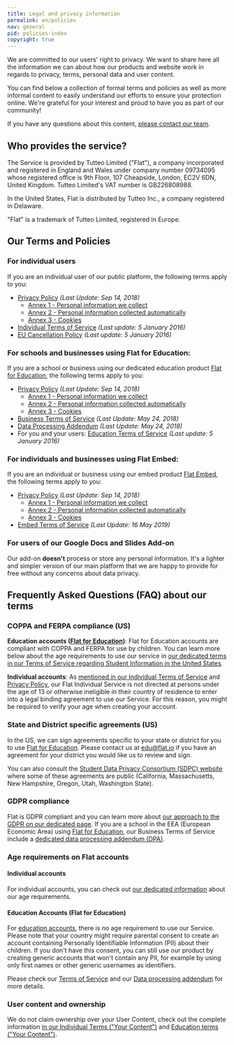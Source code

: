 ```yaml
---
title: Legal and privacy information
permalink: en/policies
nav: general
pid: policies-index
copyright: true
---
```


We are committed to our users' right to privacy. We want to share here all the information we can about how our products and website work in regards to privacy, terms, personal data and user content.

You can find below a collection of formal terms and policies as well as more informal content to easily understand our efforts to ensure your protection online. We're grateful for your interest and proud to have you as part of our community!

If you have any questions about this content, [please contact our team](/help/support).

## Who provides the service?

The Service is provided by Tutteo Limited ("Flat"), a company incorporated and registered in England and Wales under company number 09734095 whose registered office is 9th Floor, 107 Cheapside, London, EC2V 6DN, United Kingdom. Tutteo Limited's VAT number is GB226808988.

In the United States, Flat is distributed by Tutteo Inc., a company registered in Delaware.

"Flat" is a trademark of Tutteo Limited, registered in Europe.

## Our Terms and Policies

### For individual users

If you are an individual user of our public platform, the following terms apply to you:

* [Privacy Policy](/help/en/policies/privacy-policy.html) *(Last Update: Sep 14, 2018)*
  * [Annex 1 - Personal information we collect](/help/en/policies/privacy-policy-annex-1-information-collected.html)
  * [Annex 2 - Personal information collected automatically](/help/en/policies/privacy-policy-annex-2-collected-automatically.html)
  * [Annex 3 - Cookies](/help/en/policies/privacy-policy-annex-3-cookies.html)
* [Individual Terms of Service](/help/en/policies/terms-of-service-individual.html) *(Last update: 5 January 2016)*
* [EU Cancellation Policy](/help/en/policies/cancellation-policy.html) *(Last update: 5 January 2016)*

### For schools and businesses using Flat for Education:

If you are a school or business using our dedicated education product [Flat for Education](https://flat.io/edu), the following terms apply to you:

* [Privacy Policy](/help/en/policies/privacy-policy.html) *(Last Update: Sep 14, 2018)*
  * [Annex 1 - Personal information we collect](/help/en/policies/privacy-policy-annex-1-information-collected.html)
  * [Annex 2 - Personal information collected automatically](/help/en/policies/privacy-policy-annex-2-collected-automatically.html)
  * [Annex 3 - Cookies](/help/en/policies/privacy-policy-annex-3-cookies.html)
* [Business Terms of Service](/help/en/policies/terms-of-service-business.html) *(Last Update: May 24, 2018)*
* [Data Processing Addendum](/help/en/policies/data-processing-addendum.html) *(Last Update: May 24, 2018)*
* For you and your users: [Education Terms of Service](/help/en/policies/terms-of-service-education.html) *(Last update: 5 January 2016)*

### For individuals and businesses using Flat Embed:

If you are an individual or business using our embed product [Flat Embed](https://flat.io/embed), the following terms apply to you:

* [Privacy Policy](/help/en/policies/privacy-policy.html) *(Last Update: Sep 14, 2018)*
  * [Annex 1 - Personal information we collect](/help/en/policies/privacy-policy-annex-1-information-collected.html)
  * [Annex 2 - Personal information collected automatically](/help/en/policies/privacy-policy-annex-2-collected-automatically.html)
  * [Annex 3 - Cookies](/help/en/policies/privacy-policy-annex-3-cookies.html)
* [Embed Terms of Service](/help/en/policies/terms-of-service-embed.html) *(Last Update: 16 May 2019)*


### For users of our Google Docs and Slides Add-on

Our add-on **doesn't** process or store any personal information.
It's a lighter and simpler version of our main platform that we are happy to provide for free without any concerns about data privacy.

## Frequently Asked Questions (FAQ) about our terms

### COPPA and FERPA compliance (US)

**Education accounts ([Flat for Education](https://flat.io/edu))**: Flat for Education accounts are compliant with COPPA and FERPA for use by children. You can learn more below about the age requirements to use our service in [our dedicated terms in our Terms of Service regarding Student Information in the United States](/help/en/policies/terms-of-service-business.html#12-student-information--united-states).

**Individual accounts**: As [mentioned in our Individual Terms of Service](/help/en/policies/terms-of-service-individual.html#5-setting-up-an-account) and [Privacy Policy](/help/en/policies/privacy-policy.html#6-our-policy-towards-children), our Flat Individual Service is not directed at persons under the age of 13 or otherwise ineligible in their country of residence to enter into a legal binding agreement to use our Service. For this reason, you might be required to verify your age when creating your account.

### State and District specific agreements (US)

In the US, we can sign agreements specific to your state or district for you to use [Flat for Education](https://flat.io/edu). Please contact us at [edu@flat.io](mailto:edu@flat.io) if you have an agreement for your district you would like us to review and sign.

You can also consult the [Student Data Privacy Consortium (SDPC) website](https://sdpc.a4l.org/search_resource_national.php?softwareID=828) where some of these agreements are public (California, Massachusetts, New Hampshire, Oregon, Utah, Washington State).

### GDPR compliance

Flat is GDPR compliant and you can learn more about [our approach to the GDPR on our dedicated page](/help/en/policies/approach-to-gdpr.html). If you are a school in the EEA (European Economic Area) using [Flat for Education](https://flat.io/edu), our Business Terms of Service include a [dedicated data processing addendum (DPA)](/help/en/policies/data-processing-addendum.html). 

### Age requirements on Flat accounts

#### Individual accounts

For individual accounts, you can check out [our dedicated information](/help/en/policies/required-age.html) about our age requirements.

#### Education Accounts (Flat for Education)

For [education accounts](https://flat.io/edu), there is no age requirement to use our Service. Please note that your country might require parental consent to create an account containing Personally Identifiable Information (PII) about their children. If you don't have this consent, you can still use our product by creating generic accounts that won't contain any PII, for example by using only first names or other generic usernames as identifiers.

Please check our [Terms of Service](/help/en/policies/terms-of-service-business.html) and our [Data processing addendum](/help/en/policies/data-processing-addendum.html) for more details.

### User content and ownership

We do not claim ownership over your User Content, check out the complete information [in our Individual Terms ("Your Content")](/help/en/policies/terms-of-service-individual.html#10-your-content) and [Education terms ("Your Content")](/help/en/policies/terms-of-service-education.html#8-your-content).
